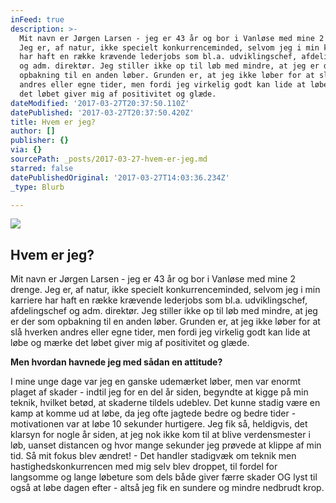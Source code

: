 ```yaml
---
inFeed: true
description: >-
  Mit navn er Jørgen Larsen - jeg er 43 år og bor i Vanløse med mine 2 drenge.
  Jeg er, af natur, ikke specielt konkurrenceminded, selvom jeg i min karriere
  har haft en række krævende lederjobs som bl.a. udviklingschef, afdelingschef
  og adm. direktør. Jeg stiller ikke op til løb med mindre, at jeg er der som
  opbakning til en anden løber. Grunden er, at jeg ikke løber for at slå hverken
  andres eller egne tider, men fordi jeg virkelig godt kan lide at løbe og mærke
  det løbet giver mig af positivitet og glæde.
dateModified: '2017-03-27T20:37:50.110Z'
datePublished: '2017-03-27T20:37:50.420Z'
title: Hvem er jeg?
author: []
publisher: {}
via: {}
sourcePath: _posts/2017-03-27-hvem-er-jeg.md
starred: false
datePublishedOriginal: '2017-03-27T14:03:36.234Z'
_type: Blurb

---
```

![](https://the-grid-user-content.s3-us-west-2.amazonaws.com/3bfd3068-7028-476c-b406-295b7b72f40a.jpg)

## Hvem er jeg?

Mit navn er Jørgen Larsen - jeg er 43 år og bor i Vanløse med mine 2 drenge. Jeg er, af natur, ikke specielt konkurrenceminded, selvom jeg i min karriere har haft en række krævende lederjobs som bl.a. udviklingschef, afdelingschef og adm. direktør. Jeg stiller ikke op til løb med mindre, at jeg er der som opbakning til en anden løber. Grunden er, at jeg ikke løber for at slå hverken andres eller egne tider, men fordi jeg virkelig godt kan lide at løbe og mærke det løbet giver mig af positivitet og glæde.

**Men hvordan havnede jeg med sådan en attitude?**

I mine unge dage var jeg en ganske udemærket løber, men var enormt plaget af skader - indtil jeg for en del år siden, begyndte at kigge på min teknik, hvilket betød, at skaderne tildels udeblev. Det kunne stadig være en kamp at komme ud at løbe, da jeg ofte jagtede bedre og bedre tider - motivationen var at løbe 10 sekunder hurtigere. Jeg fik så, heldigvis, det klarsyn for nogle år siden, at jeg nok ikke kom til at blive verdensmester i løb, uanset distancen og hvor mange sekunder jeg prøvede at klippe af min tid. Så mit fokus blev ændret! - Det handler stadigvæk om teknik men hastighedskonkurrencen med mig selv blev droppet, til fordel for langsomme og lange løbeture som dels både giver færre skader OG lyst til også at løbe dagen efter - altså jeg fik en sundere og mindre nedbrudt krop.